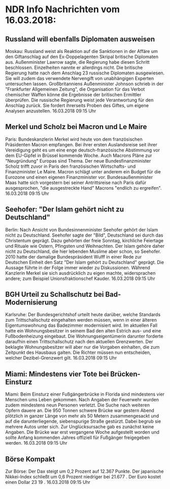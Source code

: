 # NDR Info Nachrichten vom 16.03.2018:


## Russland will ebenfalls Diplomaten ausweisen
Moskau: Russland weist als Reaktion auf die Sanktionen in der Affäre um den Giftanschlag auf den Ex-Doppelagenten Skripal britische Diplomaten aus. Außenminister Lawrow sagte, die Regierung habe diesen Schritt beschlossen. Einzelheiten nannte er allerdings nicht. Die britische Regierung hatte nach dem Anschlag 23 russische Diplomaten ausgewiesen. Sie will zudem das verwendete Nervengift von unabhängigen Experten untersuchen lassen. Großbritanniens Außenminister Johnson schrieb in der "Frankfurter Allgemeinen Zeitung", die Organisation für das Verbot chemischer Waffen könne die Ergebnisse der britischen Ermittler überprüfen. Die russische Regierung weist jede Verantwortung für den Anschlag zurück. Sie fordert ihrerseits Proben des Giftes, um eigene Analysen anzustellen. 16.03.2018 09:15 Uhr 

## Merkel und Scholz bei Macron und Le Maire
Paris: Bundeskanzlerin Merkel wird heute von dem französischen Präsidenten Macron empfangen. Bei ihrer ersten Auslandsreise seit ihrer Vereidigung geht es um eine enge deutsch-französische Abstimmung vor dem EU-Gipfel in Brüssel kommende Woche. Auch Macrons Pläne zur "Neugründung" Europas sind Thema. Der neue Bundesfinanzminister Scholz trifft zuvor in Paris den französischen Wirtschafts- und Finanzminister Le Maire. Macron schlägt unter anderem ein Budget für die Eurozone und einen eigenen Finanzminister vor. Bundesaußenminister Maas hatte sich vorgestern bei seiner Antrittsreise nach Paris dafür ausgesprochen, "die ausgestreckte Hand" Macrons "endlich zu ergreifen". 16.03.2018 09:15 Uhr 

## Seehofer: "Der Islam gehört nicht zu Deutschland"
Berlin: Nach Ansicht von Bundesinnenminister Seehofer gehört der Islam nicht zu Deutschland. Seehofer sagte der "Bild", Deutschland sei durch das Christentum geprägt. Dazu gehörten der freie Sonntag, kirchliche Feiertage und Rituale wie Ostern, Pfingsten und Weihnachten. Der Islam gehöre daher nicht zu Deutschland, die hier lebenden Muslime aber schon, so Seehofer. 2010 hatte der damalige Bundespräsident Wulff in einer Rede zur Deutschen Einheit den Satz "Der Islam gehört zu Deutschland" geprägt. Die Aussage führte in der Folge immer wieder zu Diskussionen. Während Kanzlerin Merkel sie sich ausdrücklich zu eigen machte, widersprachen andere; zum Beispiel Unionsfraktionschef Kauder. 16.03.2018 09:15 Uhr 

## BGH Urteil zu Schallschutz bei Bad-Modernisierung
Karlsruhe: Der Bundesgerichtshof urteilt heute darüber, welche Standards zum Trittschallschutz eingehalten werden müssen, wenn in einer älteren Eigentumswohnung das Badezimmer modernisiert wird. Im aktuellen Fall hatte ein Wohnungsbesitzer in seinem Bad den alten Estrich aus- und eine Fußbodenheizung eingebaut. Die Wohnungseigentümerin darunter forderte daraufhin einen Trittschallschutz nach den aktuellen Grenzwerten. Der beklagte Wohnungsbesitzer will aber nur die Vorgaben einhalten, die zum Zeitpunkt des Hausbaus galten. Die Richter müssen nun entscheiden, welcher Dezibel-Grenzwert gilt. 16.03.2018 09:15 Uhr 

## Miami: Mindestens vier Tote bei Brücken-Einsturz
Miami: Beim Einsturz einer Fußgängerbrücke in Florida sind mindestens vier Menschen ums Leben gekommen. Nach Angaben der Feuerwehr wurden zudem mindestens neun Personen verletzt. Die Suche nach weiteren Opfern dauere an. Die 950 Tonnen schwere Brücke war gestern Abend plötzlich in ganzer Länge von mehr als 50 Metern zusammengesackt und auf die darunterliegende, siebenspurige Straße gestürzt. Dabei begrub sie mehrere Autos unter sich. Zur Unglücksursache gab es zunächst keine Angaben. Die Brücke war erst vergangene Woche aufgestellt worden und sollte Anfang kommenden Jahres offiziell für Fußgänger freigegeben werden. 16.03.2018 09:15 Uhr 

## Börse Kompakt
Zur Börse: Der Dax steigt um  0,2  Prozent auf  12.367  Punkte. Der japanische Nikkei-Index schließt um  0,6  Prozent niedriger bei  21.677 . Der Euro kostet einen Dollar  23 19 . 16.03.2018 09:15 Uhr 
